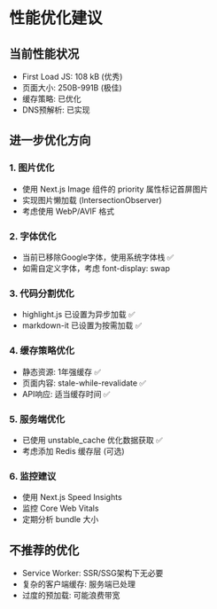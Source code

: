 # 性能优化建议

## 当前性能状况
- First Load JS: 108 kB (优秀)
- 页面大小: 250B-991B (极佳)
- 缓存策略: 已优化
- DNS预解析: 已实现

## 进一步优化方向

### 1. 图片优化
- 使用 Next.js Image 组件的 priority 属性标记首屏图片
- 实现图片懒加载 (IntersectionObserver)
- 考虑使用 WebP/AVIF 格式

### 2. 字体优化
- 当前已移除Google字体，使用系统字体栈 ✅
- 如需自定义字体，考虑 font-display: swap

### 3. 代码分割优化
- highlight.js 已设置为异步加载 ✅
- markdown-it 已设置为按需加载 ✅

### 4. 缓存策略优化
- 静态资源: 1年强缓存 ✅
- 页面内容: stale-while-revalidate ✅
- API响应: 适当缓存时间 ✅

### 5. 服务端优化
- 已使用 unstable_cache 优化数据获取 ✅
- 考虑添加 Redis 缓存层 (可选)

### 6. 监控建议
- 使用 Next.js Speed Insights
- 监控 Core Web Vitals
- 定期分析 bundle 大小

## 不推荐的优化
- Service Worker: SSR/SSG架构下无必要
- 复杂的客户端缓存: 服务端已处理
- 过度的预加载: 可能浪费带宽